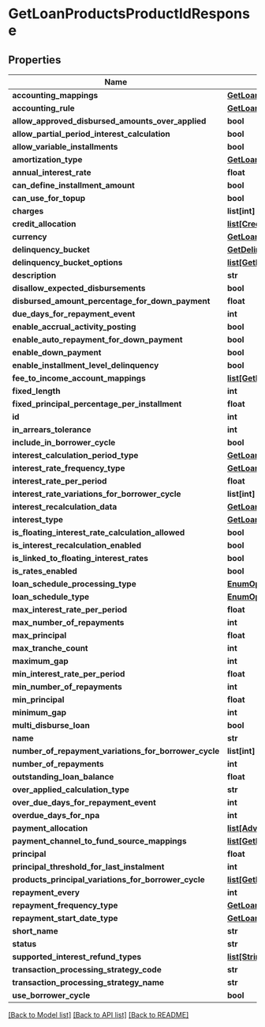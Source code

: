 # GetLoanProductsProductIdResponse

## Properties
Name | Type | Description | Notes
------------ | ------------- | ------------- | -------------
**accounting_mappings** | [**GetLoanAccountingMappings**](GetLoanAccountingMappings.md) |  | [optional] 
**accounting_rule** | [**GetLoanProductsAccountingRule**](GetLoanProductsAccountingRule.md) |  | [optional] 
**allow_approved_disbursed_amounts_over_applied** | **bool** |  | [optional] 
**allow_partial_period_interest_calculation** | **bool** |  | [optional] 
**allow_variable_installments** | **bool** |  | [optional] 
**amortization_type** | [**GetLoanProductsAmortizationType**](GetLoanProductsAmortizationType.md) |  | [optional] 
**annual_interest_rate** | **float** |  | [optional] 
**can_define_installment_amount** | **bool** |  | [optional] 
**can_use_for_topup** | **bool** |  | [optional] 
**charges** | **list[int]** |  | [optional] 
**credit_allocation** | [**list[CreditAllocationData]**](CreditAllocationData.md) |  | [optional] 
**currency** | [**GetLoanProductsCurrency**](GetLoanProductsCurrency.md) |  | [optional] 
**delinquency_bucket** | [**GetDelinquencyBucketsResponse**](GetDelinquencyBucketsResponse.md) |  | [optional] 
**delinquency_bucket_options** | [**list[GetDelinquencyBucketsResponse]**](GetDelinquencyBucketsResponse.md) |  | [optional] 
**description** | **str** |  | [optional] 
**disallow_expected_disbursements** | **bool** |  | [optional] 
**disbursed_amount_percentage_for_down_payment** | **float** |  | [optional] 
**due_days_for_repayment_event** | **int** |  | [optional] 
**enable_accrual_activity_posting** | **bool** |  | [optional] 
**enable_auto_repayment_for_down_payment** | **bool** |  | [optional] 
**enable_down_payment** | **bool** |  | [optional] 
**enable_installment_level_delinquency** | **bool** |  | [optional] 
**fee_to_income_account_mappings** | [**list[GetLoanFeeToIncomeAccountMappings]**](GetLoanFeeToIncomeAccountMappings.md) |  | [optional] 
**fixed_length** | **int** |  | [optional] 
**fixed_principal_percentage_per_installment** | **float** |  | [optional] 
**id** | **int** |  | [optional] 
**in_arrears_tolerance** | **int** |  | [optional] 
**include_in_borrower_cycle** | **bool** |  | [optional] 
**interest_calculation_period_type** | [**GetLoansProductsInterestCalculationPeriodType**](GetLoansProductsInterestCalculationPeriodType.md) |  | [optional] 
**interest_rate_frequency_type** | [**GetLoanProductsInterestRateFrequencyType**](GetLoanProductsInterestRateFrequencyType.md) |  | [optional] 
**interest_rate_per_period** | **float** |  | [optional] 
**interest_rate_variations_for_borrower_cycle** | **list[int]** |  | [optional] 
**interest_recalculation_data** | [**GetLoanProductsInterestRecalculationData**](GetLoanProductsInterestRecalculationData.md) |  | [optional] 
**interest_type** | [**GetLoanProductsInterestTemplateType**](GetLoanProductsInterestTemplateType.md) |  | [optional] 
**is_floating_interest_rate_calculation_allowed** | **bool** |  | [optional] 
**is_interest_recalculation_enabled** | **bool** |  | [optional] 
**is_linked_to_floating_interest_rates** | **bool** |  | [optional] 
**is_rates_enabled** | **bool** |  | [optional] 
**loan_schedule_processing_type** | [**EnumOptionData**](EnumOptionData.md) |  | [optional] 
**loan_schedule_type** | [**EnumOptionData**](EnumOptionData.md) |  | [optional] 
**max_interest_rate_per_period** | **float** |  | [optional] 
**max_number_of_repayments** | **int** |  | [optional] 
**max_principal** | **float** |  | [optional] 
**max_tranche_count** | **int** |  | [optional] 
**maximum_gap** | **int** |  | [optional] 
**min_interest_rate_per_period** | **float** |  | [optional] 
**min_number_of_repayments** | **int** |  | [optional] 
**min_principal** | **float** |  | [optional] 
**minimum_gap** | **int** |  | [optional] 
**multi_disburse_loan** | **bool** |  | [optional] 
**name** | **str** |  | [optional] 
**number_of_repayment_variations_for_borrower_cycle** | **list[int]** |  | [optional] 
**number_of_repayments** | **int** |  | [optional] 
**outstanding_loan_balance** | **float** |  | [optional] 
**over_applied_calculation_type** | **str** |  | [optional] 
**over_due_days_for_repayment_event** | **int** |  | [optional] 
**overdue_days_for_npa** | **int** |  | [optional] 
**payment_allocation** | [**list[AdvancedPaymentData]**](AdvancedPaymentData.md) |  | [optional] 
**payment_channel_to_fund_source_mappings** | [**list[GetLoanPaymentChannelToFundSourceMappings]**](GetLoanPaymentChannelToFundSourceMappings.md) |  | [optional] 
**principal** | **float** |  | [optional] 
**principal_threshold_for_last_instalment** | **int** |  | [optional] 
**products_principal_variations_for_borrower_cycle** | [**list[GetLoanProductsPrincipalVariationsForBorrowerCycle]**](GetLoanProductsPrincipalVariationsForBorrowerCycle.md) |  | [optional] 
**repayment_every** | **int** |  | [optional] 
**repayment_frequency_type** | [**GetLoanProductsRepaymentFrequencyType**](GetLoanProductsRepaymentFrequencyType.md) |  | [optional] 
**repayment_start_date_type** | [**GetLoanProductsRepaymentStartDateType**](GetLoanProductsRepaymentStartDateType.md) |  | [optional] 
**short_name** | **str** |  | [optional] 
**status** | **str** |  | [optional] 
**supported_interest_refund_types** | [**list[StringEnumOptionData]**](StringEnumOptionData.md) |  | [optional] 
**transaction_processing_strategy_code** | **str** |  | [optional] 
**transaction_processing_strategy_name** | **str** |  | [optional] 
**use_borrower_cycle** | **bool** |  | [optional] 

[[Back to Model list]](../README.md#documentation-for-models) [[Back to API list]](../README.md#documentation-for-api-endpoints) [[Back to README]](../README.md)

